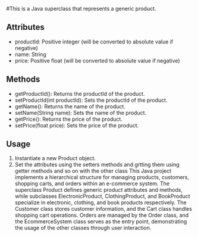 #This is a Java superclass that represents a generic product.

## Attributes

- productId: Positive integer (will be converted to absolute value if negative)
- name: String
- price: Positive float (will be converted to absolute value if negative)

## Methods

- getProductId(): Returns the productId of the product.
- setProductId(int productId): Sets the productId of the product.
- getName(): Returns the name of the product.
- setName(String name): Sets the name of the product.
- getPrice(): Returns the price of the product.
- setPrice(float price): Sets the price of the product.

## Usage

1. Instantiate a new Product object.
2. Set the attributes using the setters methods and grtting them using getter methods
and so on with the other class
This Java project implements a hierarchical structure for managing products, customers, shopping carts, and orders within an e-commerce system. The superclass Product defines generic product attributes and methods, while subclasses ElectronicProduct, ClothingProduct, and BookProduct specialize in electronic, clothing, and book products respectively. The Customer class stores customer information, and the Cart class handles shopping cart operations. Orders are managed by the Order class, and the EcommerceSystem class serves as the entry point, demonstrating the usage of the other classes through user interaction.

